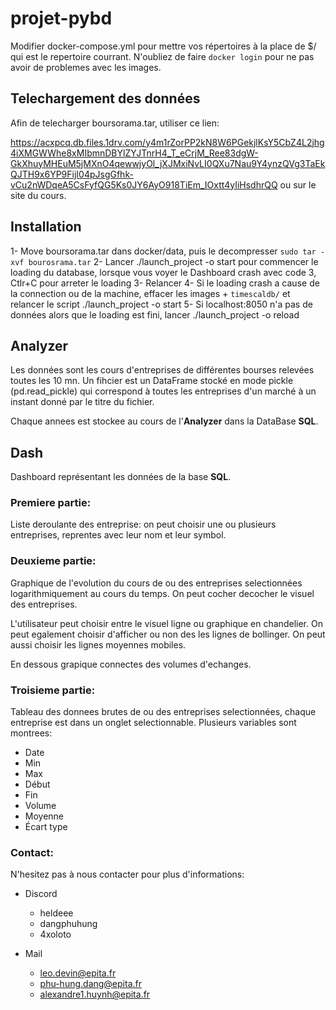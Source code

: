# projet-pybd

Modifier docker-compose.yml pour mettre vos répertoires à la place de $/ qui est le repertoire courrant. N'oubliez de faire `docker login` pour ne pas avoir de problemes avec les images.

## Telechargement des données

Afin de telecharger boursorama.tar, utiliser ce lien:

https://acxpcq.db.files.1drv.com/y4m1rZorPP2kN8W6PGekjlKsY5CbZ4L2jhg4iXMGWWhe8xMIbmnDBYlZYJTnrH4_T_eCrjM_Ree83dgW-GkXhuyMHEuM5jMXnO4qewwjyOl_jXJMxiNvLI0QXu7Nau9Y4ynzQVg3TaEkQJTH9x6YP9FijI04pJsgGfhk-vCu2nWDqeA5CsFyfQG5Ks0JY6AyO918TiEm_IOxtt4yIiHsdhrQQ ou sur le site du cours.

## Installation

1- Move boursorama.tar dans docker/data, puis le decompresser `sudo tar -xvf bourosrama.tar`
2- Lancer ./launch_project -o start pour commencer le loading du database, lorsque vous voyer le Dashboard crash avec code 3, Ctlr+C pour arreter le loading
3- Relancer
4- Si le loading crash a cause de la connection ou de la machine, effacer les images + `timescaldb/` et relancer le script ./launch_project -o start
5- Si localhost:8050 n'a pas de données alors que le loading est fini, lancer ./launch_project -o reload

## Analyzer

Les données sont les cours d'entreprises de différentes bourses relevées toutes les 10 mn. Un fihcier est un DataFrame stocké en mode pickle (pd.read_pickle) qui correspond à toutes les entreprises d'un marché à un instant donné par le titre du fichier.

Chaque annees est stockee au cours de l'__Analyzer__ dans la DataBase __SQL__.

## Dash

Dashboard représentant les données de la base __SQL__.
### Premiere partie:
Liste deroulante des entreprise: on peut choisir une ou plusieurs entreprises, reprentes avec leur nom et leur symbol.

### Deuxieme partie:
Graphique de l'evolution du cours de ou des entreprises selectionnées logarithmiquement au cours du temps. On peut cocher decocher le visuel des entreprises.

L'utilisateur peut choisir entre le visuel ligne ou graphique en chandelier.
On peut egalement choisir d'afficher ou non des les lignes de bollinger.
On peut aussi choisir les lignes moyennes mobiles.

En dessous grapique connectes des volumes d'echanges.

### Troisieme partie:
Tableau des donnees brutes de ou des entreprises selectionnées, chaque entreprise est dans un onglet selectionnable.
Plusieurs variables sont montrees:
- Date
- Min
- Max
- Début
- Fin
- Volume
- Moyenne
- Écart type


### Contact:

N'hesitez pas à nous contacter pour plus d'informations:

 - Discord
    - heldeee
    - dangphuhung
    - 4xoloto

- Mail
    - leo.devin@epita.fr
    - phu-hung.dang@epita.fr
    - alexandre1.huynh@epita.fr
